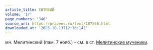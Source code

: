 ```yaml
---
article_title: ЕВТИХИЙ
volume: '17'
page_numbers: '346'
source_url: https://pravenc.ru/text/187566.html
downloaded_at: '2025-10-13T12:16:14Z'
---
```


мч. Мелитинский (пам. 7 нояб.) - см. в ст. [Мелитинские мученики](<https://pravenc.ru/text/МЕЛИТИНСКИЕ МУЧЕНИКИ  33.html>).
